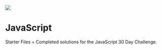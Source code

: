 ﻿![](https://itisgood.ru/wp-content/uploads/2018/07/1-50.png)

# JavaScript

Starter Files + Completed solutions for the JavaScript 30 Day Challenge.
